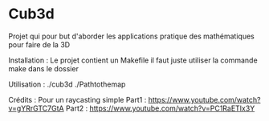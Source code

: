 # Cub3d
Projet qui pour but d'aborder les applications pratique des mathématiques pour faire de la 3D 

Installation : 
Le projet contient un Makefile il faut juste utiliser la commande make dans le dossier 

Utilisation : 
./cub3d ./Pathtothemap

Crédits : 
Pour un raycasting simple
Part1 : https://www.youtube.com/watch?v=gYRrGTC7GtA
Part2 : https://www.youtube.com/watch?v=PC1RaETIx3Y
